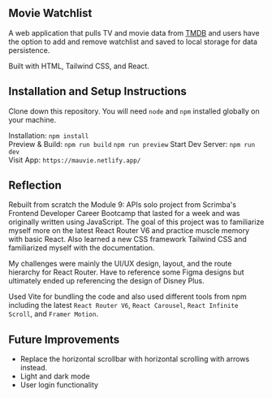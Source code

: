 ## Movie Watchlist

A web application that pulls TV and movie data from [TMDB](https://www.themoviedb.org/) and users have the option to add and remove watchlist and saved to local storage for data persistence.

Built with HTML, Tailwind CSS, and React.

## Installation and Setup Instructions

Clone down this repository. You will need `node` and `npm` installed globally on your machine.

Installation: `npm install`  
Preview & Build: `npm run build` `npm run preview`
Start Dev Server: `npm run dev`  
Visit App: `https://mauvie.netlify.app/`  

## Reflection
Rebuilt from scratch the Module 9: APIs solo project from Scrimba's Frontend Developer Career Bootcamp that lasted for a week and was originally written using JavaScript. The goal of this project was to familiarize myself more on the latest React Router V6 and practice muscle memory with basic React. Also learned a new CSS framework Tailwind CSS and familiarized myself with the documentation.

My challenges were mainly the UI/UX design, layout, and the route hierarchy for React Router. Have to reference some Figma designs but ultimately ended up referencing the design of Disney Plus.

Used Vite for bundling the code and also used different tools from npm including 
the latest `React Router V6`, `React Carousel`, `React Infinite Scroll`, and `Framer Motion`.

## Future Improvements
  - Replace the horizontal scrollbar with horizontal scrolling with arrows instead.
  - Light and dark mode
  - User login functionality